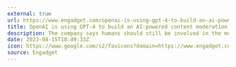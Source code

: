 ```yaml
---
external: true
url: https://www.engadget.com/openai-is-using-gpt-4-to-build-an-ai-powered-content-moderation-system-184933519.html
title: OpenAI is using GPT-4 to build an AI-powered content moderation system
description: The company says humans should still be involved in the moderation process.
date: 2023-08-15T18:49:33Z
icon: https://www.google.com/s2/favicons?domain=https://www.engadget.com&sz=32
source: Engadget
---
```

